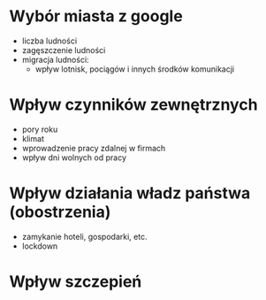 
# Wybór miasta z google

- liczba ludności
- zagęszczenie ludności
- migracja ludności:
  - wpływ lotnisk, pociągów i innych środków komunikacji

# Wpływ czynników zewnętrznych

- pory roku
- klimat
- wprowadzenie pracy zdalnej w firmach
- wpływ dni wolnych od pracy

# Wpływ działania władz państwa (obostrzenia)

- zamykanie hoteli, gospodarki, etc.
- lockdown

# Wpływ szczepień
